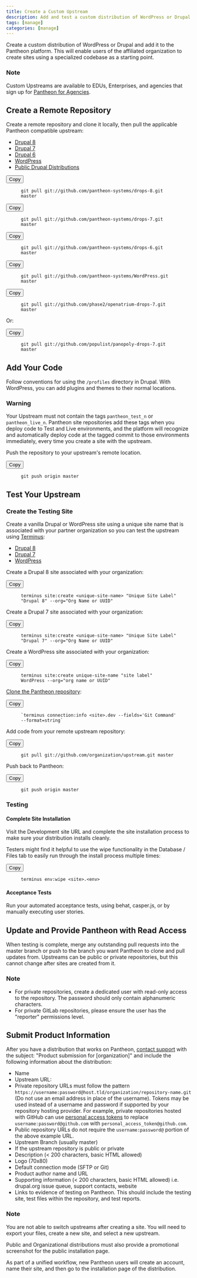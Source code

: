 ```yaml
---
title: Create a Custom Upstream
description: Add and test a custom distribution of WordPress or Drupal on the Pantheon website management platform.
tags: [manage]
categories: [manage]
---
```

Create a custom distribution of WordPress or Drupal and add it to the Pantheon platform. This will enable users of the affiliated organization to create sites using a specialized codebase as a starting point.

<div class="alert alert-info" role="alert">
<h3 class="info">Note</h3>
<p>Custom Upstreams are available to EDUs, Enterprises, and agencies that sign up for <a href="https://pantheon.io/agencies/pantheon-for-agencies">Pantheon for Agencies</a>.</p></div>

## Create a Remote Repository

Create a remote repository and clone it locally, then pull the applicable Pantheon compatible upstream:
<!-- Nav tabs -->
<ul class="nav nav-tabs" role="tablist">
  <li id="d8tab" role="presentation" class="active"><a href="#d8" aria-controls="d8" role="tab" data-toggle="tab">Drupal 8</a></li>
  <li id="d7tab" role="presentation"><a href="#d7" aria-controls="d7" role="tab" data-toggle="tab">Drupal 7</a></li>
  <li id="d6tab" role="presentation"><a href="#d6" aria-controls="d6" role="tab" data-toggle="tab">Drupal 6</a></li>
  <li id="wptab" role="presentation"><a href="#wp" aria-controls="wp" role="tab" data-toggle="tab">WordPress</a></li>
  <li id="distributiontab" role="presentation"><a href="#distribution" aria-controls="distribution" role="tab" data-toggle="tab">Public Drupal Distributions</a></li>
</ul>

<!-- Tab panes -->
<div class="tab-content">

  <!-- Drupal Content -->
  <div role="tabpanel" class="tab-pane active" id="d8">
    <div class="copy-snippet">
      <button class="btn btn-default btn-clippy" data-clipboard-target="#git-pull-drops-8">Copy</button>
      <figure><pre id="git-pull-drops-8"><code class="command nohighlight" data-lang="bash">git pull git://github.com/pantheon-systems/drops-8.git master</code></pre></figure>
    </div>
  </div>

  <div role="tabpanel" class="tab-pane" id="d7">
    <div class="copy-snippet">
      <button class="btn btn-default btn-clippy" data-clipboard-target="#git-pull-drops-7">Copy</button>
      <figure><pre id="git-pull-drops-7"><code class="command nohighlight" data-lang="bash">git pull git://github.com/pantheon-systems/drops-7.git master</code></pre></figure>
    </div>
  </div>

  <div role="tabpanel" class="tab-pane" id="d6">
    <div class="copy-snippet">
      <button class="btn btn-default btn-clippy" data-clipboard-target="#git-pull-drops-6">Copy</button>
      <figure><pre id="git-pull-drops-6"><code class="command nohighlight" data-lang="bash">git pull git://github.com/pantheon-systems/drops-6.git master</code></pre></figure>
    </div>
  </div>

  <div role="tabpanel" class="tab-pane" id="wp">
    <div class="copy-snippet">
      <button class="btn btn-default btn-clippy" data-clipboard-target="#git-pull-wp">Copy</button>
      <figure><pre id="git-pull-wp"><code class="command nohighlight" data-lang="bash">git pull git://github.com/pantheon-systems/WordPress.git master</code></pre></figure>
    </div>
  </div>

  <div role="tabpanel" class="tab-pane" id="distribution">
    <div class="copy-snippet">
      <button class="btn btn-default btn-clippy" data-clipboard-target="#git-pull-distribution-openatrium">Copy</button>
      <figure><pre id="git-pull-distribution-openatrium"><code class="command nohighlight" data-lang="bash">git pull git://github.com/phase2/openatrium-drops-7.git master</code></pre></figure>
    </div>
    <p>Or:</p>
    <div class="copy-snippet">
      <button class="btn btn-default btn-clippy" data-clipboard-target="#git-pull-distribution-panopoly">Copy</button>
      <figure><pre id="git-pull-distribution-panopoly"><code class="command nohighlight" data-lang="bash">git pull git://github.com/populist/panopoly-drops-7.git master</code></pre></figure>
    </div>
  </div>
<!-- end tab-content -->
</div>

## Add Your Code

Follow conventions for using the `/profiles` directory in Drupal. With WordPress, you can add plugins and themes to their normal locations.

<div class="alert alert-danger"><h3 class="info">Warning</h3><p>Your Upstream must not contain the tags <code>pantheon_test_n</code> or <code>pantheon_live_n</code>. Pantheon site repositories add these tags when you deploy code to Test and Live environments, and the platform will recognize and automatically deploy code at the tagged commit to those environments immediately, every time you create a site with the upstream.</p></div>

Push the repository to your upstream's remote location.

<div class="copy-snippet">
  <button class="btn btn-default btn-clippy" data-clipboard-target="#push-upstream-origin-master">Copy</button>
  <figure><pre id="push-upstream-origin-master"><code class="command nohighlight" data-lang="bash">git push origin master</code></pre></figure>
</div>

## Test Your Upstream

### Create the Testing Site

Create a vanilla Drupal or WordPress site using a unique site name that is associated with your partner organization so you can test the upstream using [Terminus](/docs/terminus/):


<ul class="nav nav-tabs" role="tablist">
  <li id="drupal8tab" role="presentation" class="active"><a href="#drupal8" aria-controls="drupal8" role="tab" data-toggle="tab">Drupal 8</a></li>
  <li id="drupal7tab" role="presentation"><a href="#drupal7" aria-controls="drupal7" role="tab" data-toggle="tab">Drupal 7</a></li>    
  <li id="wp-newtab" role="presentation"><a href="#wp-new" aria-controls="wp-new" role="tab" data-toggle="tab">WordPress</a></li>
</ul>
<div class="tab-content">
    <div role="tabpanel" class="tab-pane active" id="drupal8">
    <!-- Drupal Content -->
    <p class="instruction">Create a Drupal 8 site associated with your organization:</p>
    <div class="copy-snippet">
    <button class="btn btn-default btn-clippy" data-clipboard-target="#vanilla-site-drupal-8">Copy</button>
    <figure><pre id="vanilla-site-drupal-8"><code class="command nohighlight" data-lang="bash">terminus site:create &lt;unique-site-name&gt; "Unique Site Label" "Drupal 8" --org="Org Name or UUID"</code></pre></figure>
    </div>
  </div>
  <div role="tabpanel" class="tab-pane" id="drupal7">
    <!-- Drupal Content -->
    <p class="instruction">Create a Drupal 7 site associated with your organization:</p>
    <div class="copy-snippet">
    <button class="btn btn-default btn-clippy" data-clipboard-target="#vanilla-site-drupal-7">Copy</button>
    <figure><pre id="vanilla-site-drupal-7"><code class="command nohighlight" data-lang="bash">terminus site:create &lt;unique-site-name&gt; "Unique Site Label" "Drupal 7" --org="Org Name or UUID"</code></pre></figure>
    </div>
  </div>
  <div role="tabpanel" class="tab-pane" id="wp-new">
    <!-- WordPress Content -->
    <p class="instruction">Create a WordPress site associated with your organization:</p>
    <div class="copy-snippet">
    <button class="btn btn-default btn-clippy" data-clipboard-target="#vanilla-site-wordpress">Copy</button>
    <figure><pre id="vanilla-site-wordpress"><code class="command nohighlight" data-lang="bash">terminus site:create unique-site-name "site label" WordPress --org="org name or UUID"</code></pre></figure>
    </div>
  </div>
</div>

[Clone the Pantheon repository](/docs/git/#clone-your-site-codebase):

<div class="copy-snippet">
  <button class="btn btn-default btn-clippy" data-clipboard-target="#clone-pantheon-repository">Copy</button>
  <figure><pre id="clone-pantheon-repository"><code class="command nohighlight" data-lang="bash">`terminus connection:info &lt;site&gt;.dev --fields='Git Command' --format=string`</code></pre></figure>
</div>

Add code from your remote upstream repository:

<div class="copy-snippet">
  <button class="btn btn-default btn-clippy" data-clipboard-target="#pull-upstream">Copy</button>
  <figure><pre id="pull-upstream"><code class="command nohighlight" data-lang="bash">git pull git://github.com/organization/upstream.git master</code></pre></figure>
</div>

Push back to Pantheon:

<div class="copy-snippet">
  <button class="btn btn-default btn-clippy" data-clipboard-target="#push-origin-master">Copy</button>
  <figure><pre id="push-origin-master"><code class="command nohighlight" data-lang="bash">git push origin master</code></pre></figure>
</div>

### Testing

#### Complete Site Installation

Visit the Development site URL and complete the site installation process to make sure your distribution installs cleanly.

Testers might find it helpful to use the wipe functionality in the Database / Files tab to easily run through the install process multiple times:

<div class="copy-snippet">
  <button class="btn btn-default btn-clippy" data-clipboard-target="#terminus-env-wipe">Copy</button>
  <figure><pre id="terminus-env-wipe"><code class="command nohighlight" data-lang="bash">terminus env:wipe &lt;site&gt;.&lt;env&gt;</code></pre></figure>
</div>

#### Acceptance Tests

Run your automated acceptance tests, using behat, casper.js, or by manually executing user stories.

## Update and Provide Pantheon with Read Access

When testing is complete, merge any outstanding pull requests into the master branch or push to the branch you want Pantheon to clone and pull updates from. Upstreams can be public or private repositories, but this cannot change after sites are created from it.
<div class="alert alert-info" role="alert">
<h3 class="info">Note</h3>
  <ul>
    <li>For private repositories, create a dedicated user with read-only access to the repository. The password should only contain alphanumeric characters.</li>
    <li>For private GitLab repositories, please ensure the user has the "reporter" permissions level.</li>
  </ul>
</div>

## Submit Product Information

After you have a distribution that works on Pantheon, [contact support](/docs/getting-support) with the subject: "Product submission for [organization]" and include the following information about the distribution:

- Name
- Upstream URL:
 - Private repository URLs must follow the pattern `https://username:password@host.tld/organization/repository-name.git` (Do not use an email address in place of the username). Tokens may be used instead of a username and password if supported by your repository hosting provider. For example, private repositories hosted with GitHub can use [personal access tokens](https://help.github.com/articles/creating-an-access-token-for-command-line-use/) to replace `username:password@github.com` with `personal_access_token@github.com`.
 - Public repository URLs do not require the `username:password@` portion of the above example URL.
- Upstream Branch (usually master)
- If the upstream repository is public or private
- Description (< 200 characters, basic HTML allowed)
- Logo (70x80)
- Default connection mode (SFTP or Git)
- Product author name and URL
- Supporting information (< 200 characters, basic HTML allowed) i.e. drupal.org issue queue, support contacts, website
- Links to evidence of testing on Pantheon. This should include the testing site, test files within the repository, and test reports.

<div class="alert alert-info" role="alert">
<h3 class="info">Note</h3>
<p>You are not able to switch upstreams after creating a site. You will need to export your files, create a new site, and select a new upstream.</p></div>

Public and Organizational distributions must also provide a promotional screenshot for the public installation page.

As part of a unified workflow, new Pantheon users will create an account, name their site, and then go to the installation page of the distribution.
